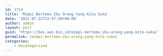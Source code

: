 ```yaml
---
id: 1714
title: 'Mimpi Bertemu Ibu Orang Yang Kita Suka'
date: '2022-07-22T22:57:50+00:00'
author: admin
layout: post
guid: 'https://bos.awn.biz.id/mimpi-bertemu-ibu-orang-yang-kita-suka/'
permalink: /mimpi-bertemu-ibu-orang-yang-kita-suka/
categories:
    - Uncategorized
---
```


